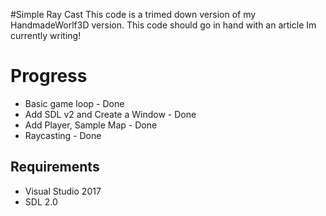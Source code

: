 #Simple Ray Cast
This code is a trimed down version of my HandmadeWorlf3D version. 
This code should go in hand with an article Im currently writing!

# Progress 
* Basic game loop - Done
* Add SDL v2 and Create a Window - Done
* Add Player, Sample Map - Done
* Raycasting - Done


## Requirements
* Visual Studio 2017
* SDL 2.0
